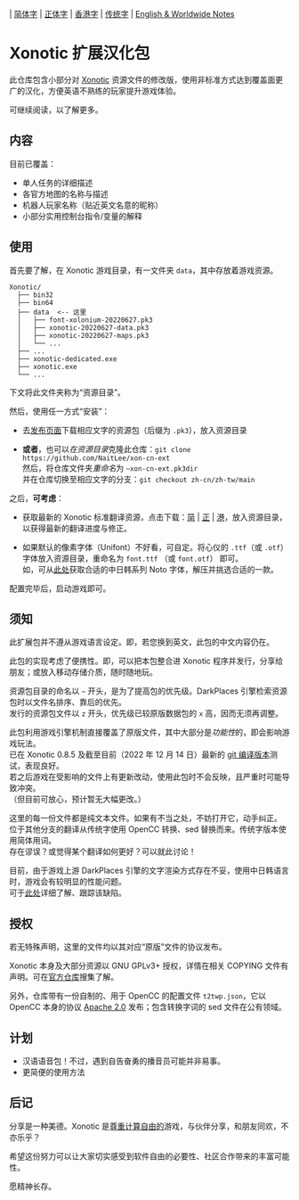 
| [简体字](../zh-cn/README.md) | [正体字](../zh-tw/README.md) | [香港字](../zh-hk/README.md) | [传统字](../main/README.md) | [English & Worldwide Notes](./README.en-US.md)

# Xonotic 扩展汉化包

此仓库包含小部分对 [Xonotic](https://xonotic.org/) 资源文件的修改版，使用非标准方式达到覆盖面更广的汉化，方便英语不熟练的玩家提升游戏体验。

可继续阅读，以了解更多。

## 内容

目前已覆盖：

- 单人任务的详细描述
- 各官方地图的名称与描述
- 机器人玩家名称（贴近英文名意的昵称）
- 小部分实用控制台指令/变量的解释

## 使用

首先要了解，在 Xonotic 游戏目录，有一文件夹 `data`，其中存放着游戏资源。

```
Xonotic/
  ├── bin32
  ├── bin64
  ├── data  <-- 这里
  │   ├── font-xolonium-20220627.pk3
  │   ├── xonotic-20220627-data.pk3
  │   ├── xonotic-20220627-maps.pk3
  │   └── ...
  ├── ...
  ├── xonotic-dedicated.exe
  ├── xonotic.exe
  └── ...
```

下文将此文件夹称为“资源目录”。
<br />

然后，使用任一方式“安装”：

- 去[发布页面](https://github.com/NaitLee/xon-cn-ext/releases)下载相应文字的资源包（后缀为 `.pk3`），放入资源目录

- **或者**，也可以*在资源目录*克隆此仓库：`git clone https://github.com/NaitLee/xon-cn-ext`  
  然后，将仓库文件夹*重命名*为 `~xon-cn-ext.pk3dir`  
  并在仓库切换至相应文字的分支：`git checkout zh-cn/zh-tw/main`

之后，**可考虑**：

- 获取最新的 Xonotic 标准翻译资源，点击下载：[简](https://gitlab.com/xonotic/xonotic-data.pk3dir/-/raw/master/common.zh_CN.po?inline=false) | [正](https://gitlab.com/xonotic/xonotic-data.pk3dir/-/raw/master/common.zh_TW.po?inline=false) | [港](https://gitlab.com/xonotic/xonotic-data.pk3dir/-/raw/master/common.zh_HK.po?inline=false)，放入资源目录，以获得最新的翻译进度与修正。

<!-- \* 正体翻译尚不完备，请待其贡献者完善之。或勉强使用 [OpenCC](https://github.com/BYVoid/OpenCC) 自简体翻译转换。 -->

- 如果默认的像素字体（Unifont）不好看，可自定。将心仪的 `.ttf`（或 `.otf`）字体放入资源目录，重命名为 `font.ttf` （或 `font.otf`） 即可。  
  如，可从[此处](https://github.com/googlefonts/noto-cjk/releases)获取合适的中日韩系列 Noto 字体，解压并挑选合适的一款。

配置完毕后，启动游戏即可。

## 须知

此扩展包并不遵从游戏语言设定。即，若您换到英文，此包的中文内容仍在。

此包的实现考虑了便携性。即，可以把本包整合进 Xonotic 程序并发行，分享给朋友；或放入移动存储介质，随时随地玩。

资源包目录的命名以 `~` 开头，是为了提高包的优先级。DarkPlaces 引擎检索资源包时以文件名排序、靠后的优先。  
发行的资源包文件以 `z` 开头，优先级已较原版数据包的 `x` 高，因而无须再调整。

此包利用游戏引擎机制直接覆盖了原版文件，其中大部分是*功能性*的，即会影响游戏玩法。  
已在 Xonotic 0.8.5 及截至目前（2022 年 12 月 14 日）最新的 [git 编译版本](https://gitlab.com/xonotic/xonotic/-/wikis/Repository_Access)测试，表现良好。  
若之后游戏在受影响的文件上有更新改动，使用此包时不会反映，且严重时可能导致冲突。  
（但目前可放心，预计暂无大幅更改。）

这里的每一份文件都是纯文本文件。如果有不当之处，不妨打开它，动手纠正。  
位于其他分支的翻译从传统字使用 OpenCC 转换、sed 替换而来。传统字版本使用简体用词。  
存在谬误？或觉得某个翻译如何更好？可以就此讨论！

目前，由于游戏上游 DarkPlaces 引擎的文字渲染方式存在不妥，使用中日韩语言时，游戏会有较明显的性能问题。  
可于[此处](https://github.com/DarkPlacesEngine/darkplaces/issues/49)详细了解、跟踪该缺陷。

## 授权

若无特殊声明，这里的文件均以其对应“原版”文件的协议发布。

Xonotic 本身及大部分资源以 GNU GPLv3+ 授权，详情在相关 COPYING 文件有声明。可在[官方仓库](https://gitlab.com/xonotic/)搜集了解。

另外，仓库带有一份自制的、用于 OpenCC 的配置文件 `t2twp.json`，它以 OpenCC 本身的协议 [Apache 2.0](https://github.com/BYVoid/OpenCC/blob/master/LICENSE) 发布；包含转换字词的 sed 文件在公有领域。

## 计划

- 汉语语音包！不过，遇到自告奋勇的播音员可能并非易事。
- 更简便的使用方法

## 后记

分享是一种美德。Xonotic 是[尊重计算自由的](https://www.gnu.org/philosophy/free-sw.html)游戏，与伙伴分享，和朋友同欢，不亦乐乎？

希望这份努力可以让大家切实感受到软件自由的必要性、社区合作带来的丰富可能性。

愿精神长存。
